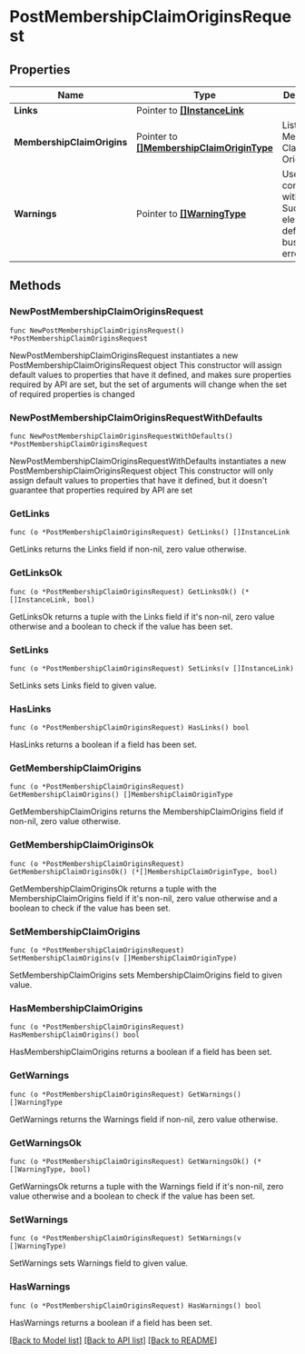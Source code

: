 # PostMembershipClaimOriginsRequest

## Properties

Name | Type | Description | Notes
------------ | ------------- | ------------- | -------------
**Links** | Pointer to [**[]InstanceLink**](InstanceLink.md) |  | [optional] 
**MembershipClaimOrigins** | Pointer to [**[]MembershipClaimOriginType**](MembershipClaimOriginType.md) | List of Membership Claim Origins. | [optional] 
**Warnings** | Pointer to [**[]WarningType**](WarningType.md) | Used in conjunction with the Success element to define a business error. | [optional] 

## Methods

### NewPostMembershipClaimOriginsRequest

`func NewPostMembershipClaimOriginsRequest() *PostMembershipClaimOriginsRequest`

NewPostMembershipClaimOriginsRequest instantiates a new PostMembershipClaimOriginsRequest object
This constructor will assign default values to properties that have it defined,
and makes sure properties required by API are set, but the set of arguments
will change when the set of required properties is changed

### NewPostMembershipClaimOriginsRequestWithDefaults

`func NewPostMembershipClaimOriginsRequestWithDefaults() *PostMembershipClaimOriginsRequest`

NewPostMembershipClaimOriginsRequestWithDefaults instantiates a new PostMembershipClaimOriginsRequest object
This constructor will only assign default values to properties that have it defined,
but it doesn't guarantee that properties required by API are set

### GetLinks

`func (o *PostMembershipClaimOriginsRequest) GetLinks() []InstanceLink`

GetLinks returns the Links field if non-nil, zero value otherwise.

### GetLinksOk

`func (o *PostMembershipClaimOriginsRequest) GetLinksOk() (*[]InstanceLink, bool)`

GetLinksOk returns a tuple with the Links field if it's non-nil, zero value otherwise
and a boolean to check if the value has been set.

### SetLinks

`func (o *PostMembershipClaimOriginsRequest) SetLinks(v []InstanceLink)`

SetLinks sets Links field to given value.

### HasLinks

`func (o *PostMembershipClaimOriginsRequest) HasLinks() bool`

HasLinks returns a boolean if a field has been set.

### GetMembershipClaimOrigins

`func (o *PostMembershipClaimOriginsRequest) GetMembershipClaimOrigins() []MembershipClaimOriginType`

GetMembershipClaimOrigins returns the MembershipClaimOrigins field if non-nil, zero value otherwise.

### GetMembershipClaimOriginsOk

`func (o *PostMembershipClaimOriginsRequest) GetMembershipClaimOriginsOk() (*[]MembershipClaimOriginType, bool)`

GetMembershipClaimOriginsOk returns a tuple with the MembershipClaimOrigins field if it's non-nil, zero value otherwise
and a boolean to check if the value has been set.

### SetMembershipClaimOrigins

`func (o *PostMembershipClaimOriginsRequest) SetMembershipClaimOrigins(v []MembershipClaimOriginType)`

SetMembershipClaimOrigins sets MembershipClaimOrigins field to given value.

### HasMembershipClaimOrigins

`func (o *PostMembershipClaimOriginsRequest) HasMembershipClaimOrigins() bool`

HasMembershipClaimOrigins returns a boolean if a field has been set.

### GetWarnings

`func (o *PostMembershipClaimOriginsRequest) GetWarnings() []WarningType`

GetWarnings returns the Warnings field if non-nil, zero value otherwise.

### GetWarningsOk

`func (o *PostMembershipClaimOriginsRequest) GetWarningsOk() (*[]WarningType, bool)`

GetWarningsOk returns a tuple with the Warnings field if it's non-nil, zero value otherwise
and a boolean to check if the value has been set.

### SetWarnings

`func (o *PostMembershipClaimOriginsRequest) SetWarnings(v []WarningType)`

SetWarnings sets Warnings field to given value.

### HasWarnings

`func (o *PostMembershipClaimOriginsRequest) HasWarnings() bool`

HasWarnings returns a boolean if a field has been set.


[[Back to Model list]](../README.md#documentation-for-models) [[Back to API list]](../README.md#documentation-for-api-endpoints) [[Back to README]](../README.md)


